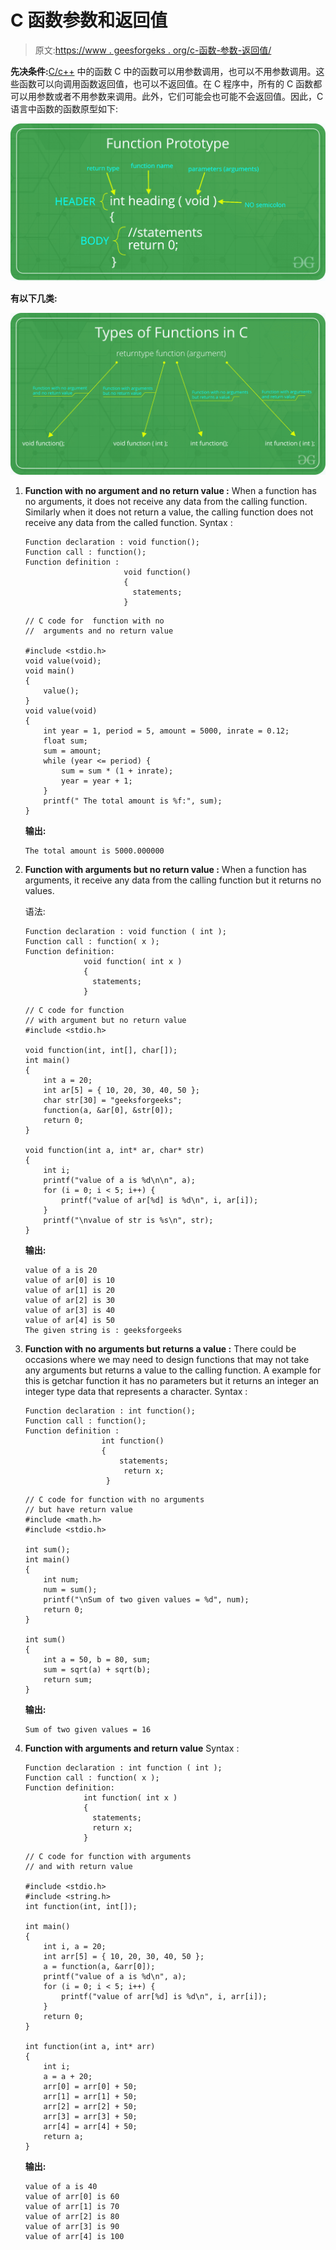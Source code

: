# C 函数参数和返回值

> 原文:[https://www . geesforgeks . org/c-函数-参数-返回值/](https://www.geeksforgeeks.org/c-function-argument-return-values/)

**先决条件:**[C/c++](https://www.geeksforgeeks.org/functions-in-c/) 中的函数
C 中的函数可以用参数调用，也可以不用参数调用。这些函数可以向调用函数返回值，也可以不返回值。在 C 程序中，所有的 C 函数都可以用参数或者不用参数来调用。此外，它们可能会也可能不会返回值。因此，C 语言中函数的函数原型如下:

![](img/cf4ff6ec86dee9bd325f0deb8abc6f70.png)

**有以下几类:**

![](img/67d25df9c1b0be0d138895642457174d.png)

1.  **Function with no argument and no return value :** When a function has no arguments, it does not receive any data from the calling function. Similarly when it does not return a value, the calling function does not receive any data from the called function.
    Syntax :

    ```
    Function declaration : void function();
    Function call : function();
    Function definition :
                          void function()
                          {
                            statements;
                          }

    ```

    ```
    // C code for  function with no
    //  arguments and no return value

    #include <stdio.h>
    void value(void);
    void main()
    {
        value();
    }
    void value(void)
    {
        int year = 1, period = 5, amount = 5000, inrate = 0.12;
        float sum;
        sum = amount;
        while (year <= period) {
            sum = sum * (1 + inrate);
            year = year + 1;
        }
        printf(" The total amount is %f:", sum);
    }
    ```

    **输出:**

    ```
    The total amount is 5000.000000

    ```

2.  **Function with arguments but no return value :** When a function has arguments, it receive any data from the calling function but it returns no values.

    语法:

    ```
    Function declaration : void function ( int );
    Function call : function( x );
    Function definition:
                 void function( int x )
                 {
                   statements;
                 }

    ```

    ```
    // C code for function 
    // with argument but no return value
    #include <stdio.h>

    void function(int, int[], char[]);
    int main()
    {
        int a = 20;
        int ar[5] = { 10, 20, 30, 40, 50 };
        char str[30] = "geeksforgeeks";
        function(a, &ar[0], &str[0]);
        return 0;
    }

    void function(int a, int* ar, char* str)
    {
        int i;
        printf("value of a is %d\n\n", a);
        for (i = 0; i < 5; i++) {
            printf("value of ar[%d] is %d\n", i, ar[i]);
        }
        printf("\nvalue of str is %s\n", str);
    }
    ```

    **输出:**

    ```
    value of a is 20
    value of ar[0] is 10
    value of ar[1] is 20
    value of ar[2] is 30
    value of ar[3] is 40
    value of ar[4] is 50
    The given string is : geeksforgeeks

    ```

3.  **Function with no arguments but returns a value :** There could be occasions where we may need to design functions that may not take any arguments but returns a value to the calling function. A example for this is getchar function it has no parameters but it returns an integer an integer type data that represents a character.
    Syntax :

    ```
    Function declaration : int function();
    Function call : function();
    Function definition :
                     int function()
                     {
                         statements;
                          return x;
                      }

    ```

    ```
    // C code for function with no arguments 
    // but have return value
    #include <math.h>
    #include <stdio.h>

    int sum();
    int main()
    {
        int num;
        num = sum();
        printf("\nSum of two given values = %d", num);
        return 0;
    }

    int sum()
    {
        int a = 50, b = 80, sum;
        sum = sqrt(a) + sqrt(b);
        return sum;
    }
    ```

    **输出:**

    ```
    Sum of two given values = 16

    ```

4.  **Function with arguments and return value**
    Syntax :

    ```
    Function declaration : int function ( int );
    Function call : function( x );
    Function definition:
                 int function( int x )
                 {
                   statements;
                   return x;
                 }

    ```

    ```
    // C code for function with arguments 
    // and with return value

    #include <stdio.h>
    #include <string.h>
    int function(int, int[]);

    int main()
    {
        int i, a = 20;
        int arr[5] = { 10, 20, 30, 40, 50 };
        a = function(a, &arr[0]);
        printf("value of a is %d\n", a);
        for (i = 0; i < 5; i++) {
            printf("value of arr[%d] is %d\n", i, arr[i]);
        }
        return 0;
    }

    int function(int a, int* arr)
    {
        int i;
        a = a + 20;
        arr[0] = arr[0] + 50;
        arr[1] = arr[1] + 50;
        arr[2] = arr[2] + 50;
        arr[3] = arr[3] + 50;
        arr[4] = arr[4] + 50;
        return a;
    }
    ```

    **输出:**

    ```
    value of a is 40
    value of arr[0] is 60
    value of arr[1] is 70
    value of arr[2] is 80
    value of arr[3] is 90
    value of arr[4] is 100

    ```